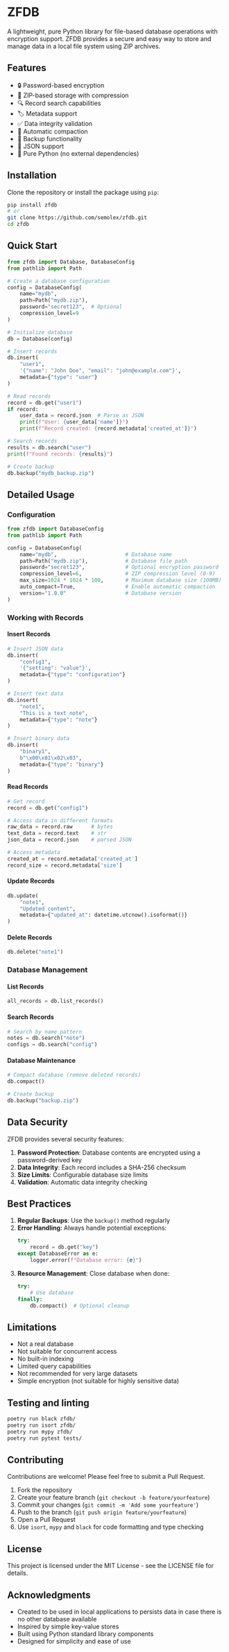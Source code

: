 # ZFDB

A lightweight, pure Python library for file-based database operations with encryption support. ZFDB provides a secure and easy way to store and manage data in a local file system using ZIP archives.

## Features

- 🔒 Password-based encryption
- 📁 ZIP-based storage with compression
- 🔍 Record search capabilities
- 🏷️ Metadata support
- ✅ Data integrity validation
- 🔄 Automatic compaction
- 💾 Backup functionality
- 📝 JSON support
- 🐍 Pure Python (no external dependencies)

## Installation

Clone the repository or install the package using `pip`:
```bash
pip install zfdb
# or
git clone https://github.com/semolex/zfdb.git
cd zfdb
```

## Quick Start

```python
from zfdb import Database, DatabaseConfig
from pathlib import Path

# Create a database configuration
config = DatabaseConfig(
    name="mydb",
    path=Path("mydb.zip"),
    password="secret123",  # Optional
    compression_level=9
)

# Initialize database
db = Database(config)

# Insert records
db.insert(
    "user1",
    '{"name": "John Doe", "email": "john@example.com"}',
    metadata={"type": "user"}
)

# Read records
record = db.get("user1")
if record:
    user_data = record.json  # Parse as JSON
    print(f"User: {user_data['name']}")
    print(f"Record created: {record.metadata['created_at']}")

# Search records
results = db.search("user")
print(f"Found records: {results}")

# Create backup
db.backup("mydb_backup.zip")
```

## Detailed Usage

### Configuration

```python
from zfdb import DatabaseConfig
from pathlib import Path

config = DatabaseConfig(
    name="mydb",                      # Database name
    path=Path("mydb.zip"),            # Database file path
    password="secret123",             # Optional encryption password
    compression_level=6,              # ZIP compression level (0-9)
    max_size=1024 * 1024 * 100,       # Maximum database size (100MB)
    auto_compact=True,                # Enable automatic compaction
    version="1.0.0"                   # Database version
)
```

### Working with Records

#### Insert Records
```python
# Insert JSON data
db.insert(
    "config1",
    '{"setting": "value"}',
    metadata={"type": "configuration"}
)

# Insert text data
db.insert(
    "note1",
    "This is a text note",
    metadata={"type": "note"}
)

# Insert binary data
db.insert(
    "binary1",
    b"\x00\x01\x02\x03",
    metadata={"type": "binary"}
)
```

#### Read Records
```python
# Get record
record = db.get("config1")

# Access data in different formats
raw_data = record.raw      # bytes
text_data = record.text    # str
json_data = record.json    # parsed JSON

# Access metadata
created_at = record.metadata['created_at']
record_size = record.metadata['size']
```

#### Update Records
```python
db.update(
    "note1",
    "Updated content",
    metadata={"updated_at": datetime.utcnow().isoformat()}
)
```

#### Delete Records
```python
db.delete("note1")
```

### Database Management

#### List Records
```python
all_records = db.list_records()
```

#### Search Records
```python
# Search by name pattern
notes = db.search("note")
configs = db.search("config")
```

#### Database Maintenance
```python
# Compact database (remove deleted records)
db.compact()

# Create backup
db.backup("backup.zip")
```

## Data Security

ZFDB provides several security features:

1. **Password Protection**: Database contents are encrypted using a password-derived key
2. **Data Integrity**: Each record includes a SHA-256 checksum
3. **Size Limits**: Configurable database size limits
4. **Validation**: Automatic data integrity checking

## Best Practices

1. **Regular Backups**: Use the `backup()` method regularly
2. **Error Handling**: Always handle potential exceptions:
   ```python
   try:
       record = db.get("key")
   except DatabaseError as e:
       logger.error(f"Database error: {e}")
   ```
3. **Resource Management**: Close database when done:
   ```python
   try:
       # Use database
   finally:
       db.compact()  # Optional cleanup
   ```

## Limitations
- Not a real database
- Not suitable for concurrent access
- No built-in indexing
- Limited query capabilities
- Not recommended for very large datasets
- Simple encryption (not suitable for highly sensitive data)

## Testing and linting

```bash
poetry run black zfdb/
poetry run isort zfdb/
poetry run mypy zfdb/
poetry run pytest tests/
```

## Contributing

Contributions are welcome! Please feel free to submit a Pull Request.

1. Fork the repository
2. Create your feature branch (`git checkout -b feature/yourfeature`)
3. Commit your changes (`git commit -m 'Add some yourfeature'`)
4. Push to the branch (`git push origin feature/yourfeature`)
5. Open a Pull Request
6. Use `isort`, `mypy` and `black` for code formatting and type checking

## License

This project is licensed under the MIT License - see the LICENSE file for details.

## Acknowledgments

- Created to be used in local applications to persists data in case there is no other database available
- Inspired by simple key-value stores
- Built using Python standard library components
- Designed for simplicity and ease of use